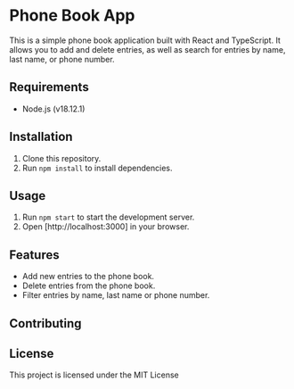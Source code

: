 
# Phone Book App

This is a simple phone book application built with React and TypeScript. It allows you to add and delete entries, as well as search for entries by name, last name, or phone number.

## Requirements

* Node.js (v18.12.1)

## Installation

1. Clone this repository.
2. Run `npm install` to install dependencies.

## Usage

1. Run `npm start` to start the development server.
2. Open [http://localhost:3000] in your browser.

## Features

* Add new entries to the phone book.
* Delete entries from the phone book.
* Filter entries by name, last name or phone number.

## Contributing


## License

This project is licensed under the MIT License
